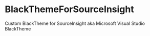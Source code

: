 # BlackThemeForSourceInsight
Custom BlackTheme for SourceInsight aka Microsoft Visual Studio BlackTheme
